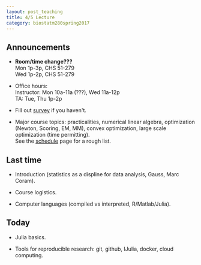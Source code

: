 ```yaml
---
layout: post_teaching
title: 4/5 Lecture
category: biostatm280spring2017
---
```


## Announcements

* **Room/time change???**   
 Mon 1p-3p, CHS 51-279  
 Wed 1p-2p, CHS 51-279  

* Office hours:  
Instructor: Mon 10a-11a (???), Wed 11a-12p  
TA: Tue, Thu 1p-2p

* Fill out [survey](https://www.surveymonkey.com/r/ZLY9R6Y) if you haven't.  
 
* Major course topics: practicalities, numerical linear algebra, optimization (Newton, Scoring, EM, MM), convex optimization, large scale optimization (time permitting).   
See the [schedule](http://hua-zhou.github.io/teaching/biostatm280-2017spring/schedule.html) page for a rough list. 
 

## Last time

* Introduction (statistics as a displine for data analysis, Gauss, Marc Coram). 

* Course logistics.  

* Computer languages (compiled vs interpreted, R/Matlab/Julia). 

## Today

* Julia basics.  

* Tools for reproducible research: git, github, IJulia, docker, cloud computing. 
